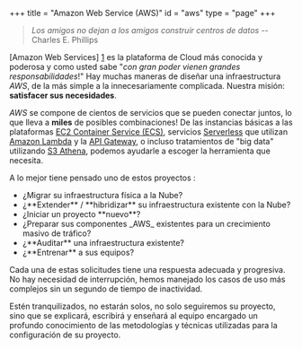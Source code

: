 +++
title = "Amazon Web Service (AWS)"
id = "aws"
type = "page"
+++
> _Los amigos no dejan a los amigos construir centros de datos_
> --Charles E. Phillips

[Amazon Web Services] [1] es la plataforma de Cloud más conocida y poderosa
y como usted sabe "_con gran poder vienen grandes responsabilidades_!"
Hay muchas maneras de diseñar una infraestructura _AWS_, de la más simple a la
innecesariamente complicada.  Nuestra misión: **satisfacer sus necesidades**.

_AWS_ se compone de cientos de servicios que se pueden conectar juntos, lo
que lleva a **miles** de posibles combinaciones! De las instancias básicas a
las plataformas [EC2 Container Service (ECS)][2], servicios [Serverless][3]
que utilizan [Amazon Lambda][4] y la [API Gateway][5], o incluso tratamientos
de "big data"  utilizando [S3 Athena][6], podemos ayudarle a escoger la
herramienta que necesita.

A lo mejor tiene pensado uno de estos proyectos :

<ul class="fa-ul skillsitems awsskills">
  <li><i class="fa-li fa fa-truck"></i>¿Migrar su infraestructura física a
  la Nube?</li>
  <li><i class="fa-li fa fa-code-fork"></i>¿**Extender** / **hibridizar** su
  infraestructura existente con la Nube?</li>
  <li><i class="fa-li fa fa-star"></i>¿Iniciar un proyecto **nuevo**?</li>
  <li><i class="fa-li fa fa-rocket"></i>¿Preparar sus componentes _AWS_
  existentes para un crecimiento masivo de tráfico?</li>
  <li><i class="fa-li fa fa-stethoscope"></i>¿**Auditar** una infraestructura
  existente?</li>
  <li><i class="fa-li fa fa-graduation-cap"></i>¿**Entrenar** a sus
  equipos?</li>
</ul>

Cada una de estas solicitudes tiene una respuesta adecuada y progresiva. No
hay necesidad de interrupción, hemos manejado los casos de uso más complejos
sin un segundo de tiempo de inactividad.

Estén tranquilizados, no estarán solos, no solo seguiremos su proyecto, sino
que se explicará, escribirá y enseñará al equipo encargado un profundo
conocimiento de las metodologías y técnicas utilizadas para la configuración
de su proyecto.

[1]: https://aws.amazon.com/
[2]: https://aws.amazon.com/ecs/
[3]: https://serverless.com/
[4]: https://aws.amazon.com/lambda/
[5]: https://aws.amazon.com/api-gateway/
[6]: https://aws.amazon.com/athena/

